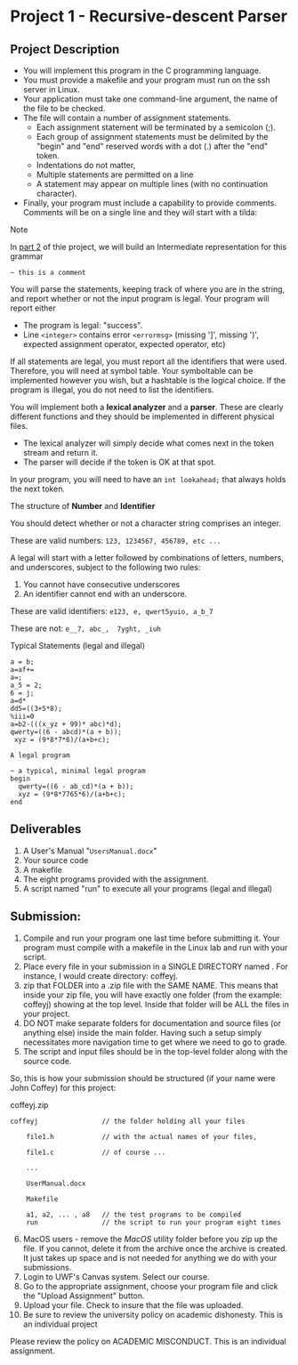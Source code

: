 # Project 1 - Recursive-descent Parser

## Project Description

- You will implement this program in the C programming language.
- You must provide a makefile and your program must run on the ssh server in Linux.
- Your application must take one command-line argument, the name of the file to be checked.
- The file will contain a number of assignment statements.
    - Each assignment statement will be terminated by a semicolon (;). 
    - Each group of assignment statements must be delimited by the "begin"  and "end" reserved words with a dot (.) after the "end" token.
    - Indentations do not matter,
    - Multiple statements are permitted on a line
    - A statement may appear on multiple lines (with no continuation character).
- Finally, your program must include a capability to provide comments. Comments will be on a single line and they will start with a tilda:

>[!Note]
>In [part 2](https://github.com/David-Huson/COP4020-ProgrammingLanguages/tree/main/project2) of thie project, we will build an Intermediate representation for this grammar

`~ this is a comment`

You will parse the statements, keeping track of where you are in the string, and report whether or not the input program is legal. Your program will report either

- The program is legal: "success".
- Line `<integer>` contains error `<errormsg>` (missing ']', missing ')', expected assignment operator, expected operator, etc)

If all statements are legal, you must report all the identifiers that were used. Therefore, you will need at symbol table. Your symboltable can be implemented however you wish, but a hashtable is the logical choice. If the program is illegal, you do not need to list the identifiers.

You will implement both a **lexical analyzer** and a **parser**. These are clearly different functions and they should be implemented in different physical files. 

- The lexical analyzer will simply decide what comes next in the token stream and return it. 
- The parser will decide if the token is OK at that spot.

In your program, you will need to have an `int lookahead;` that always holds the next token.

The structure of **Number** and **Identifier**

You should detect whether or not a character string comprises an integer.

These are valid numbers: `123, 1234567, 456789, etc ...`
 

A legal <identifier> will start with a letter followed by combinations of letters, numbers, and underscores, subject to the following two rules:

1. You cannot have consecutive underscores
2. An identifier cannot end with an underscore.

These are valid identifiers:
     `e123, e, qwert5yuio, a_b_7`

These are not: `e__7, abc_,  7yght, _iuh`

Typical  Statements (legal and illegal)
```
a = b;
a=af+=
a=;
a_5 = 2;
6 = j;
a=d*
dd5=((3+5*8);
%iii=0
a=b2-(((x_yz + 99)* abc)*d);
qwerty=((6 - abcd)*(a + b));
 xyz = (9*8*7*6)/(a+b+c);

A legal program

~ a typical, minimal legal program
begin
  qwerty=((6 - ab_cd)*(a + b));
  xyz = (9*8*7765*6)/(a+b+c);
end
```
## Deliverables

1. A User's Manual "`UsersManual.docx`"
2. Your source code
3. A makefile
4. The eight programs provided with the assignment.
5. A script named "run" to execute all your programs (legal and illegal)

## Submission:  

1. Compile and run your program one last time before submitting it. Your program must compile with a makefile in the Linux lab and run with your script.
2. Place every file in your submission in a SINGLE DIRECTORY named <last name><firstInitial>. For instance, I would create directory:
     coffeyj.
3. zip that FOLDER into a .zip file with the SAME NAME. This means that inside your zip file, you will have exactly one folder (from the example: coffeyj) showing at the top level. Inside that folder will be ALL the files in your project.
4. DO NOT make separate folders for documentation and source files (or anything else) inside the main folder. Having such a setup simply necessitates more navigation time to get where we need to go to grade.
5. The script and input files should be in the top-level folder along with the source code.

So, this is how your submission should be structured (if your name were John Coffey) for this project:

coffeyj.zip

    coffeyj                // the folder holding all your files

        file1.h            // with the actual names of your files,

        file1.c            // of course ...

        ...

        UserManual.docx

        Makefile

        a1, a2, ... , a8   // the test programs to be compiled
        run                // the script to run your program eight times

6. MacOS users - remove the _MacOS_ utility folder before you zip up the file. If you cannot, delete it from the archive once the archive is created. It just takes up space and is not needed for anything we do with your submissions.
7. Login to UWF's Canvas system. Select our course.
8. Go to the appropriate assignment, choose your program file and click the "Upload Assignment" button.
9. Upload your file. Check to insure that the file was uploaded.
10. Be sure to review the university policy on academic dishonesty. This is an individual project

Please review the policy on ACADEMIC MISCONDUCT. This is an individual assignment.


